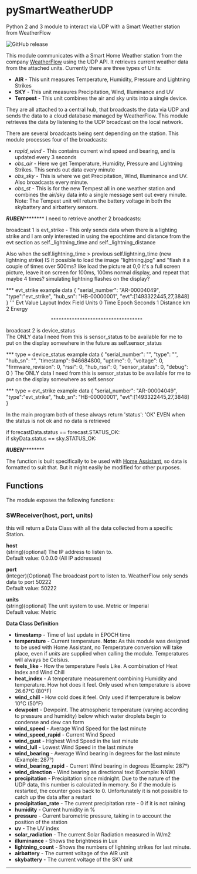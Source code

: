 # pySmartWeatherUDP
Python 2 and 3 module to interact via UDP with a Smart Weather station from WeatherFlow

![GitHub release](https://img.shields.io/github/release/briis/pysmartweatherudp.svg)

This module communicates with a Smart Home Weather station from the company [WeatherFlow](http://weatherflow.com/smart-home-weather-stations/) using the UDP API. It retrieves current weather data from the attached units. Currently there are three types of Units:
* **AIR** - This unit measures Temperature, Humidity, Pressure and Lightning Strikes
* **SKY** - This unit measures Precipitation, Wind, Illuminance and UV
* **Tempest** - This unit combines the air and sky units into a single device.  

They are all attached to a central hub, that broadcasts the data via UDP and sends the data to a cloud database managed by WeatherFlow. This module retrieves the data by listening to the UDP broadcast on the local network.

There are several broadcasts being sent depending on the station.  This module processes four of the broadcasts:

* *rapid_wind* - This contains current wind speed and bearing, and is updated every 3 seconds
* *obs_air* - Here we get Temperature, Humidity, Pressure and Lightning Strikes. This sends out data every minute
* *obs_sky* - This is where we get Precipitation, Wind, Illuminance and UV. Also broadcasts every minute.
* *obs_st*  - This is for the new Tempest all in one weather station and combines the air/sky data into a single message sent out every minute.<br>
Note: The Tempest unit will return the battery voltage in both the skybattery and airbattery sensors. 



*****************RUBEN*************************
I need to retrieve another 2 broadcasts:

broadcast 1 is    evt_strike - This only sends data when there is a lighting strike and I am only interested in using the epochtime and distance from the evt section as self._lightning_time and self._lightning_distance

Also when the self.lightning_time > previous self.lightning_time   (new lightning strike)
IS it possible to load the image "lightning.jpg" and "flash it a couple of times over 500ms?
like load the picture at 0,0 it's a full screen picture, leave it on screen for 100ms, 100ms normal display, and repeat that maybe 4 times?
simulating lightning flashes on the display?

*** evt_strike example data
	{
	  "serial_number": "AR-00004049",
	  "type":"evt_strike",
	  "hub_sn": "HB-00000001",
	  "evt":[1493322445,27,3848]
	}
'''
		Evt Value Layout
		Index	Field		Units
		0	Time Epoch	Seconds
		1	Distance	km
		2	Energy	

                     ***********************************


broadcast 2 is  device_status  
The ONLY data I need from this is sensor_status to be available for me to put on the display somewhere in the future as self.sensor_status


***	type = device_status example data
		{
		  "serial_number": "",
		  "type": "",
		  "hub_sn": "",
		  "timestamp": 946684800,
		  "uptime": 0,
		  "voltage": 0,
		  "firmware_revision": 0,
		  "rssi": 0,
		  "hub_rssi": 0,
		  "sensor_status": 0,
		  "debug": 0
		}
The ONLY data I need from this is sensor_status to be available for me to put on the display somewhere as self.sensor


*** type = evt_strike example data
	{
	  "serial_number": "AR-00004049",
	  "type":"evt_strike",
	  "hub_sn": "HB-00000001",
	  "evt":[1493322445,27,3848]
	}


In the main program both of these always return  'status': 'OK' EVEN when the status is not ok and no data is retrieved

if forecastData.status == forecast.STATUS_OK:   
if skyData.status == sky.STATUS_OK:  


*****************RUBEN*************************


The function is built specifically to be used with [Home Assistant](https://www.home-assistant.io/), so data is formatted to suit that. But it might easily be modified for other purposes.

## Functions
The module exposes the following functions:<br>
### SWReceiver(host, port, units)
this will return a Data Class with all the data collected from a specific Station.<br>

**host**<br>
(string)(optional) The IP address to listen to.<br>
Default value: 0.0.0.0 (All IP addresses)

**port**<br>
(integer)(Optional) The broadcast port to listen to. WeatherFlow only sends data to port 50222<br>
Default value: 50222

**units**<br>
(string)(optional) The unit system to use. Metric or Imperial<br>
Default value: Metric<br>

**Data Class Definition**<br>
* **timestamp** - Time of last update in EPOCH time
* **temperature** - Current temperature. **Note:** As this module was designed to be used with Home Assistant, no Temperature conversion will take place, even if *units* are supplied when calling the module. Temperatures will always be Celsius.
* **feels_like** - How the temperature Feels Like. A combination of Heat Index and Wind Chill
* **heat_index** - A temperature measurement combining Humidity and temperature. How hot does it feel. Only used when temperature is above 26.67°C (80°F)
* **wind_chill** - How cold does it feel. Only used if temperature is below 10°C (50°F)
* **dewpoint** - Dewpoint. The atmospheric temperature (varying according to pressure and humidity) below which water droplets begin to condense and dew can form
* **wind_speed** - Average Wind Speed for the last minute
* **wind_speed_rapid** - Current Wind Speed
* **wind_gust** - Highest Wind Speed in the last minute
* **wind_lull** - Lowest Wind Speed in the last minute
* **wind_bearing** - Average Wind bearing in degrees for the last minute (Example: 287°)
* **wind_bearing_rapid** - Current Wind bearing in degrees (Example: 287°)
* **wind_direction** - Wind bearing as directional text (Example: NNW)
* **precipitation** - Precipitation since midnight. Due to the nature of the UDP data, this number is calculated in memory. So if the module is restarted, the counter goes back to 0. Unfortunately it is not possible to catch up the data after a restart
* **precipitation_rate** - The current precipitation rate - 0 if it is not raining
* **humidity** - Current humidity in %
* **pressure** - Current barometric pressure, taking in to account the position of the station
* **uv** - The UV index
* **solar_radiation** - The current Solar Radiation measured in W/m2
* **illuminance** - Shows the brightness in Lux
* **lightning_count** - Shows the numbers of lightning strikes for last minute.
* **airbattery** - The current voltage of the AIR unit
* **skybattery** - The current voltage of the SKY unit
<hr>
